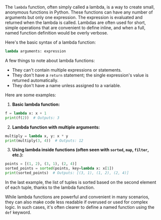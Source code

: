The `lambda` function, often simply called a lambda, is a way to create small, anonymous functions in Python. These functions can have any number of arguments but only one expression. The expression is evaluated and returned when the lambda is called. Lambdas are often used for short, simple operations that are convenient to define inline, and when a full, named function definition would be overly verbose.

Here's the basic syntax of a lambda function:
```python
lambda arguments: expression
```

A few things to note about lambda functions:
- They can't contain multiple expressions or statements.
- They don't have a `return` statement; the single expression's value is returned automatically.
- They don't have a name unless assigned to a variable.

Here are some examples:

1. **Basic lambda function:**
```python
f = lambda x: x + 1
print(f(2))  # Outputs: 3
```

2. **Lambda function with multiple arguments:**
```python
multiply = lambda x, y: x * y
print(multiply(3, 4))  # Outputs: 12
```

3. **Using lambda inside functions (often seen with `sorted`, `map`, `filter`, etc.):**
```python
points = [(1, 2), (3, 1), (2, 4)]
sorted_points = sorted(points, key=lambda x: x[1])
print(sorted_points)  # Outputs: [(3, 1), (1, 2), (2, 4)]
```

In the last example, the list of tuples is sorted based on the second element of each tuple, thanks to the lambda function.

While lambda functions are powerful and convenient in many scenarios, they can also make code less readable if overused or used for complex logic. In such cases, it's often clearer to define a named function using the `def` keyword.